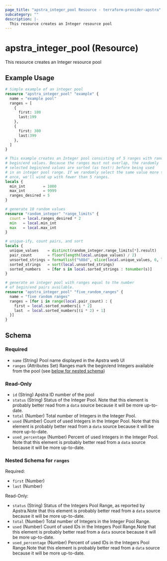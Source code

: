```yaml
---
page_title: "apstra_integer_pool Resource - terraform-provider-apstra"
subcategory: ""
description: |-
  This resource creates an Integer resource pool
---
```


# apstra_integer_pool (Resource)

This resource creates an Integer resource pool

## Example Usage

```terraform
# Simple example of an integer pool
resource "apstra_integer_pool" "example" {
  name = "example pool"
  ranges = [
    {
      first: 100
      last:199
    },
    {
      first: 300
      last:399
    },
  ]
}

# This example creates an Integer pool consisting of 5 ranges with random
# begin/end values. Because the ranges must not overlap, the randomly
# selected begin/end values are sorted (as text!) before being used
# in an integer pool range. If we randomly select the same value more than
# once, we'll wind up with fewer than 5 ranges.
locals {
  min_int        = 1000
  max_int        = 9999
  ranges_desired = 5
}

# generate 10 random values
resource "random_integer" "range_limits" {
  count = local.ranges_desired * 2
  min   = local.min_int
  max   = local.max_int
}

# unique-ify, count pairs, and sort
locals {
  unique_values    = distinct(random_integer.range_limits[*].result)
  pair_count       = floor(length(local.unique_values) / 2)
  unsorted_strings = formatlist("%08d", slice(local.unique_values, 0, local.pair_count * 2))
  sorted_strings   = sort(local.unsorted_strings)
  sorted_numbers   = [for s in local.sorted_strings : tonumber(s)]
}

# generate an integer pool with ranges equal to the number
# of begin/end pairs available.
resource "apstra_integer_pool" "five_random_ranges" {
  name = "five random ranges"
  ranges = [for i in range(local.pair_count) : {
    first = local.sorted_numbers[i * 2]
    last  = local.sorted_numbers[(i * 2) + 1]
  }]
}
```

<!-- schema generated by tfplugindocs -->
## Schema

### Required

- `name` (String) Pool name displayed in the Apstra web UI
- `ranges` (Attributes Set) Ranges mark the begin/end Integers available from the pool (see [below for nested schema](#nestedatt--ranges))

### Read-Only

- `id` (String) Apstra ID number of the pool
- `status` (String) Status of the Integer Pool. Note that this element is probably better read from a `data` source because it will be more up-to-date.
- `total` (Number) Total number of Integers in the Integer Pool.
- `used` (Number) Count of used Integers in the Integer Pool. Note that this element is probably better read from a `data` source because it will be more up-to-date.
- `used_percentage` (Number) Percent of used Integers in the Integer Pool. Note that this element is probably better read from a `data` source because it will be more up-to-date.

<a id="nestedatt--ranges"></a>
### Nested Schema for `ranges`

Required:

- `first` (Number)
- `last` (Number)

Read-Only:

- `status` (String) Status of the Integers Pool Range, as reported by Apstra.Note that this element is probably better read from a `data` source because it will be more up-to-date.
- `total` (Number) Total number of Integers in the Integer Pool Range.
- `used` (Number) Count of used IDs in the Integers Pool Range.Note that this element is probably better read from a `data` source because it will be more up-to-date.
- `used_percentage` (Number) Percent of used IDs in the Integers Pool Range.Note that this element is probably better read from a `data` source because it will be more up-to-date.

